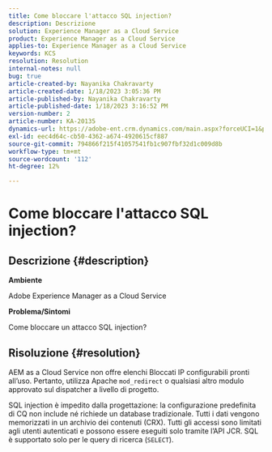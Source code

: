 ```yaml
---
title: Come bloccare l'attacco SQL injection?
description: Descrizione
solution: Experience Manager as a Cloud Service
product: Experience Manager as a Cloud Service
applies-to: Experience Manager as a Cloud Service
keywords: KCS
resolution: Resolution
internal-notes: null
bug: true
article-created-by: Nayanika Chakravarty
article-created-date: 1/18/2023 3:05:36 PM
article-published-by: Nayanika Chakravarty
article-published-date: 1/18/2023 3:16:52 PM
version-number: 2
article-number: KA-20135
dynamics-url: https://adobe-ent.crm.dynamics.com/main.aspx?forceUCI=1&pagetype=entityrecord&etn=knowledgearticle&id=e5c2718e-4197-ed11-aad1-6045bd006b4b
exl-id: eec4d64c-cb50-4362-a674-4920615cf887
source-git-commit: 794866f215f41057541fb1c907fbf32d1c009d8b
workflow-type: tm+mt
source-wordcount: '112'
ht-degree: 12%

---
```


# Come bloccare l&#39;attacco SQL injection?

## Descrizione {#description}


<b>Ambiente</b>

Adobe Experience Manager as a Cloud Service

<b>Problema/Sintomi</b>

Come bloccare un attacco SQL injection?


## Risoluzione {#resolution}


AEM as a Cloud Service non offre elenchi Bloccati IP configurabili pronti all’uso. Pertanto, utilizza Apache `mod_redirect` o qualsiasi altro modulo approvato sul dispatcher a livello di progetto.

SQL injection è impedito dalla progettazione: la configurazione predefinita di CQ non include né richiede un database tradizionale. Tutti i dati vengono memorizzati in un archivio dei contenuti (CRX). Tutti gli accessi sono limitati agli utenti autenticati e possono essere eseguiti solo tramite l’API JCR. SQL è supportato solo per le query di ricerca (`SELECT`).
